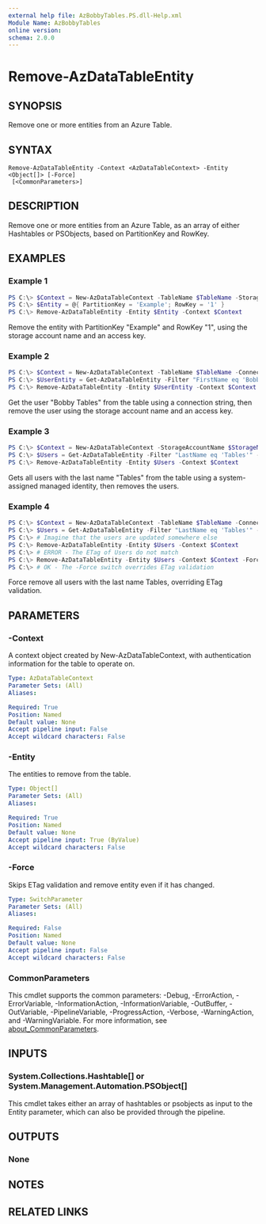 ```yaml
---
external help file: AzBobbyTables.PS.dll-Help.xml
Module Name: AzBobbyTables
online version:
schema: 2.0.0
---
```


# Remove-AzDataTableEntity

## SYNOPSIS

Remove one or more entities from an Azure Table.

## SYNTAX

```
Remove-AzDataTableEntity -Context <AzDataTableContext> -Entity <Object[]> [-Force]
 [<CommonParameters>]
```

## DESCRIPTION

Remove one or more entities from an Azure Table, as an array of either Hashtables or PSObjects, based on PartitionKey and RowKey.

## EXAMPLES

### Example 1

```powershell
PS C:\> $Context = New-AzDataTableContext -TableName $TableName -StorageAccountName $Name -StorageAccountKey $Key
PS C:\> $Entity = @{ PartitionKey = 'Example'; RowKey = '1' }
PS C:\> Remove-AzDataTableEntity -Entity $Entity -Context $Context
```

Remove the entity with PartitionKey "Example" and RowKey "1", using the storage account name and an access key.

### Example 2

```powershell
PS C:\> $Context = New-AzDataTableContext -TableName $TableName -ConnectionString $ConnectionString
PS C:\> $UserEntity = Get-AzDataTableEntity -Filter "FirstName eq 'Bobby' and LastName eq 'Tables'" -Context $Context
PS C:\> Remove-AzDataTableEntity -Entity $UserEntity -Context $Context
```

Get the user "Bobby Tables" from the table using a connection string, then remove the user using the storage account name and an access key.

### Example 3

```powershell
PS C:\> $Context = New-AzDataTableContext -StorageAccountName $StorageName -TableName $TableName -ManagedIdentity
PS C:\> $Users = Get-AzDataTableEntity -Filter "LastName eq 'Tables'" -Context $Context
PS C:\> Remove-AzDataTableEntity -Entity $Users -Context $Context
```

Gets all users with the last name "Tables" from the table using a system-assigned managed identity, then removes the users.

### Example 4

```powershell
PS C:\> $Context = New-AzDataTableContext -TableName $TableName -ConnectionString $ConnectionString
PS C:\> $Users = Get-AzDataTableEntity -Filter "LastName eq 'Tables'" -Context $Context
PS C:\> # Imagine that the users are updated somewhere else
PS C:\> Remove-AzDataTableEntity -Entity $Users -Context $Context
PS C:\> # ERROR - The ETag of Users do not match
PS C:\> Remove-AzDataTableEntity -Entity $Users -Context $Context -Force
PS C:\> # OK - The -Force switch overrides ETag validation
```

Force remove all users with the last name Tables, overriding ETag validation.

## PARAMETERS

### -Context

A context object created by New-AzDataTableContext, with authentication information for the table to operate on.

```yaml
Type: AzDataTableContext
Parameter Sets: (All)
Aliases:

Required: True
Position: Named
Default value: None
Accept pipeline input: False
Accept wildcard characters: False
```

### -Entity

The entities to remove from the table.

```yaml
Type: Object[]
Parameter Sets: (All)
Aliases:

Required: True
Position: Named
Default value: None
Accept pipeline input: True (ByValue)
Accept wildcard characters: False
```

### -Force

Skips ETag validation and remove entity even if it has changed.

```yaml
Type: SwitchParameter
Parameter Sets: (All)
Aliases:

Required: False
Position: Named
Default value: None
Accept pipeline input: False
Accept wildcard characters: False
```

### CommonParameters
This cmdlet supports the common parameters: -Debug, -ErrorAction, -ErrorVariable, -InformationAction, -InformationVariable, -OutBuffer, -OutVariable, -PipelineVariable, -ProgressAction, -Verbose, -WarningAction, and -WarningVariable. For more information, see [about_CommonParameters](http://go.microsoft.com/fwlink/?LinkID=113216).

## INPUTS

### System.Collections.Hashtable[] or System.Management.Automation.PSObject[]

This cmdlet takes either an array of hashtables or psobjects as input to the Entity parameter, which can also be provided through the pipeline.

## OUTPUTS

### None

## NOTES

## RELATED LINKS
